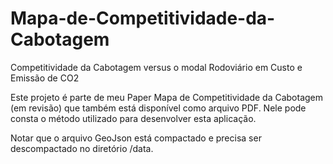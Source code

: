 # Mapa-de-Competitividade-da-Cabotagem
Competitividade da Cabotagem versus o modal Rodoviário em Custo e Emissão de CO2

Este projeto é parte de meu Paper Mapa de Competitividade da Cabotagem (em revisão) que também está disponível como arquivo PDF.
Nele pode consta o método utilizado para desenvolver esta aplicação.

Notar que o arquivo GeoJson está compactado e precisa ser descompactado no diretório /data.
